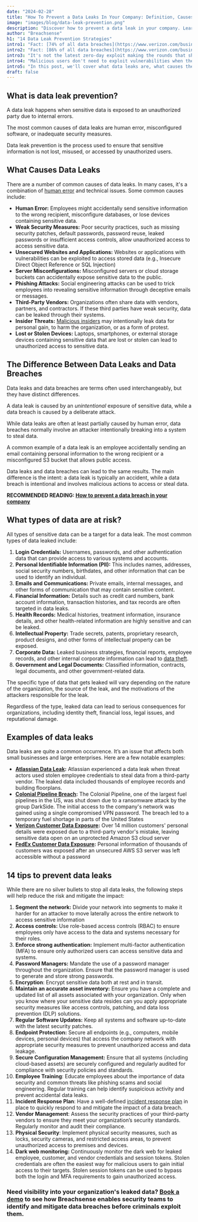 ```yaml
---
date: "2024-02-28"
title: "How To Prevent a Data Leaks In Your Company: Definition, Causes, and Prevention."
image: "images/blog/data-leak-prevention.png"
description: "Discover how to prevent a data leak in your company. Learn the causes and steps needed to prevent a data leak in your company." 
author: "Breachsense"
h1: "14 Data Leak Prevention Strategies"
intro1: "Fact: [74% of all data breaches](https://www.verizon.com/business/resources/Tf30/reports/2023-data-breach-investigations-report-dbir.pdf) include an element of human error."
intro2: "Fact: [86% of all data breaches](https://www.verizon.com/business/resources/Tf30/reports/2023-data-breach-investigations-report-dbir.pdf) involve the use of stolen credentials."
intro3: "It's not the latest zero-day exploit making the rounds that should keep you up at night."
intro4: "Malicious users don't need to exploit vulnerabilities when they can simply exploit server misconfigurations or leaked employee passwords to gain unauthorized access."
intro5: "In this post, we'll cover what data leaks are, what causes them, what kind of data is at risk along with 14 strategies you can use to prevent a data leak in your organization."
draft: false
---
```

## What is data leak prevention?

A data leak happens when sensitive data is exposed to an unauthorized party due to internal errors.

The most common causes of data leaks are human error, misconfigured software, or inadequate security measures.

Data leak prevention is the process used to ensure that sensitive information is not lost, misused, or accessed by unauthorized users.

## What Causes Data Leaks

There are a number of common causes of data leaks. In many cases, it's a combination of [human error](https://www.breachsense.com/blog/data-breach-human-error/) and technical issues. Some common causes include:

- **Human Error:** Employees might accidentally send sensitive information to the wrong recipient, misconfigure databases, or lose devices containing sensitive data.
- **Weak Security Measures:** Poor security practices, such as missing security patches, default passwords, password reuse, leaked passwords or insufficient access controls, allow unauthorized access to access sensitive data.
- **Unsecured Websites and Applications:** Websites or applications with vulnerabilities can be exploited to access stored data (e.g., Insecure Direct Object Reference or SQL Injection)
- **Server Misconfigurations:** Misconfigured servers or cloud storage buckets can accidentally expose sensitive data to the public.
- **Phishing Attacks:** Social engineering attacks can be used to trick employees into revealing sensitive information through deceptive emails or messages.
- **Third-Party Vendors:** Organizations often share data with vendors, partners, and contractors. If these third parties have weak security, data can be leaked through their systems.
- **Insider Threats:** [Malicious insiders](https://www.breachsense.com/blog/insider-threat-data-breach/) may intentionally leak data for personal gain, to harm the organization, or as a form of protest.
- **Lost or Stolen Devices:** Laptops, smartphones, or external storage devices containing sensitive data that are lost or stolen can lead to unauthorized access to sensitive data.

## The Difference Between Data Leaks and Data Breaches

Data leaks and data breaches are terms often used interchangeably, but they have distinct differences.

A data leak is caused by an *unintentional* exposure of sensitive data, while a data breach is caused by a deliberate attack.

While data leaks are often at least partially caused by human error, data breaches normally involve an attacker intentionally breaking into a system to steal data.

A common example of a data leak is an employee accidentally sending an email containing personal information to the wrong recipient or a misconfigured S3 bucket that allows public access.

Data leaks and data breaches can lead to the same results. The main difference is the intent: a data leak is typically an accident, while a data breach is intentional and involves malicious actions to access or steal data.

**RECOMMENDED READING: [How to prevent a data breach in your company](https://www.breachsense.com/blog/data-breach-prevention/)**

## What types of data are at risk?

All types of sensitive data can be a target for a data leak. The most common types of data leaked include:

1. **Login Credentials:** Usernames, passwords, and other authentication data that can provide access to various systems and accounts.
2. **Personal Identifiable Information (PII):** This includes names, addresses, social security numbers, birthdates, and other information that can be used to identify an individual.
3. **Emails and Communications:** Private emails, internal messages, and other forms of communication that may contain sensitive content.
4. **Financial Information:** Details such as credit card numbers, bank account information, transaction histories, and tax records are often targeted in data leaks.
5. **Health Records:** Medical histories, treatment information, insurance details, and other health-related information are highly sensitive and can be leaked.
6. **Intellectual Property:** Trade secrets, patents, proprietary research, product designs, and other forms of intellectual property can be exposed.
7. **Corporate Data:** Leaked business strategies, financial reports, employee records, and other internal corporate information can lead to [data theft](https://www.breachsense.com/blog/data-theft/).
8. **Government and Legal Documents:** Classified information, contracts, legal documents, and other government-related data.

The specific type of data that gets leaked will vary depending on the nature of the organization, the source of the leak, and the motivations of the attackers responsible for the leak.

Regardless of the type, leaked data can lead to serious consequences for organizations, including identity theft, financial loss, legal issues, and reputational damage.

## Examples of data leaks

Data leaks are quite a common occurrence. It’s an issue that affects both small businesses and large enterprises. Here are a few notable examples:

- **[Atlassian Data Leak](https://www.bleepingcomputer.com/news/security/atlassian-data-leak-caused-by-stolen-employee-credentials/):** Atlassian experienced a data leak when threat actors used stolen employee credentials to steal data from a third-party vendor. The leaked data included thousands of employee records and building floorplans.
- **[Colonial Pipeline Breach](https://en.wikipedia.org/wiki/Colonial_Pipeline_ransomware_attack):** The Colonial Pipeline, one of the largest fuel pipelines in the US, was shut down due to a ransomware attack by the group DarkSide. The initial access to the company's network was gained using a single compromised VPN password. The breach led to a temporary fuel shortage in parts of the United States
- **[Verizon Customer Data Exposure](https://thehackernews.com/2017/07/over-14-million-verizon-customers-data.html):** Over 14 million customers' personal details were exposed due to a third-party vendor's mistake, leaving sensitive data open on an unprotected Amazon S3 cloud server​
- **[FedEx Customer Data Exposure](https://www.zdnet.com/article/unsecured-server-exposes-fedex-customer-records/):** Personal information of thousands of customers was exposed after an unsecured AWS S3 server was left accessible without a password​

## 14 tips to prevent data leaks

While there are no silver bullets to stop all data leaks, the following steps will help reduce the risk and mitigate the impact:

1. **Segment the network:** Divide your network into segments to make it harder for an attacker to move laterally across the entire network to access sensitive information
2. **Access controls:** Use role-based access controls (RBAC) to ensure employees only have access to the data and systems necessary for their roles.
3. **Enforce strong authentication:** Implement multi-factor authentication (MFA) to ensure only authorized users can access sensitive data and systems.
4. **Password Managers:** Mandate the use of a password manager throughout the organization. Ensure that the password manager is used to generate and store strong passwords.
5. **Encryption**: Encrypt sensitive data both at rest and in transit.
6. **Maintain an accurate asset inventory:** Ensure you have a complete and updated list of all assets associated with your organization. Only when you know where your sensitive data resides can you apply appropriate security measures like access controls, patching, and data loss prevention (DLP) solutions.
7. **Regular Software Updates:** Keep all systems and software up-to-date with the latest security patches.
8. **Endpoint Protection:** Secure all endpoints (e.g., computers, mobile devices, personal devices) that access the company network with appropriate security measures to prevent unauthorized access and data leakage.
9. **Secure Configuration Management:** Ensure that all systems (including cloud-based assets) are securely configured and regularly audited for compliance with security policies and standards.
10. **Employee Training**: Educate employees about the importance of data security and common threats like phishing scams and social engineering. Regular training can help identify suspicious activity and prevent accidental data leaks.
11. **Incident Response Plan**: Have a well-defined [incident response plan](https://www.breachsense.com/blog/data-breach-response/) in place to quickly respond to and mitigate the impact of a data breach.
12. **Vendor Management**: Assess the security practices of your third-party vendors to ensure they meet your organization’s security standards. Regularly monitor and audit their compliance.
13. **Physical Security**: Implement physical security measures, such as locks, security cameras, and restricted access areas, to prevent unauthorized access to premises and devices.
14. **Dark web monitoring:** Continuously monitor the dark web for leaked employee, customer, and vendor credentials and session tokens. Stolen credentials are often the easiest way for malicious users to gain initial access to their targets. Stolen session tokens can be used to bypass both the login and MFA requirements to gain unauthorized access.

### Need visibility into your organization's leaked data? [Book a demo](https://www.breachsense.com/book-demo/) to see how Breachsense enables security teams to identify and mitigate data breaches before criminals exploit them.
